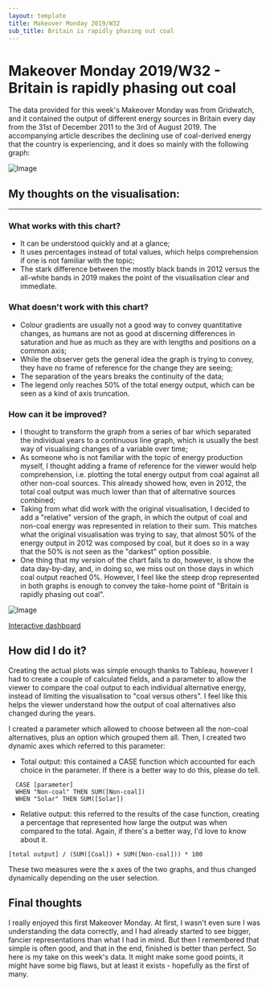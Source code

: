 ```yaml
---
layout: template
title: Makeover Monday 2019/W32
sub_title: Britain is rapidly phasing out coal
---
```


# Makeover Monday 2019/W32 - Britain is rapidly phasing out coal

The data provided for this week's Makeover Monday was from Gridwatch, and it contained the output of different energy sources in Britain every day from the 31st of December 2011 to the 3rd of August 2019. The accompanying article describes the declining use of coal-derived energy that the country is experiencing, and it does so mainly with the following graph:

![Image](https://media.data.world/MZv1UvTuRf2sakpA9jJM_Screenshot%202019-08-03%20at%207.53.06%20am.png)

## My thoughts on the visualisation:
---

### What works with this chart?

- It can be understood quickly and at a glance;
- It uses percentages instead of total values, which helps comprehension if one is not familiar with the topic;
- The stark difference between the mostly black bands in 2012 versus the all-white bands in 2019 makes the point of the visualisation clear and immediate.

### What doesn't work with this chart?

- Colour gradients are usually not a good way to convey quantitative changes, as humans are not as good at discerning differences in saturation and hue as much as they are with lengths and positions on a common axis;
- While the observer gets the general idea the graph is trying to convey, they have no frame of reference for the change they are seeing;
- The separation of the years breaks the continuity of the data;
- The legend only reaches 50% of the total energy output, which can be seen as a kind of axis truncation.

### How can it be improved?

- I thought to transform the graph from a series of bar which separated the individual years to a continuous line graph, which is usually the best way of visualising changes of a variable over time;
- As someone who is not familiar with the topic of energy production myself, I thought adding a frame of reference for the viewer would help comprehension, i.e. plotting the total energy output from coal against all other non-coal sources. This already showed how, even in 2012, the total coal output was much lower than that of alternative sources combined;
- Taking from what did work with the original visualisation, I decided to add a "relative" version of the graph, in which the output of coal and non-coal energy was represented in relation to their sum. This matches what the original visualisation was trying to say, that almost 50% of the energy output in 2012 was composed by coal, but it does so in a way that the 50% is not seen as the "darkest" option possible.
- One thing that my version of the chart fails to do, however, is show the data day-by-day, and, in doing so, we miss out on those days in which coal output reached 0%. However, I feel like the steep drop represented in both graphs is enough to convey the take-home point of "Britain is rapidly phasing out coal".

![Image](https://i.imgur.com/jYnVxUK.png)

[Interactive dashboard](https://public.tableau.com/profile/alepoptosis#!/vizhome/Britainisrapidlyphasingoutcoal-MakeoverMonday/Britainisrapidlyphasingoutcoal)

## How did I do it?
Creating the actual plots was simple enough thanks to Tableau, however I had to create a couple of calculated fields, and a parameter to allow the viewer to compare the coal output to each individual alternative energy, instead of limiting the visualisation to "coal versus others". I feel like this helps the viewer understand how the output of coal alternatives also changed during the years.

I created a parameter which allowed to choose between all the non-coal alternatives, plus an option which grouped them all. Then, I created two dynamic axes which referred to this parameter: 

- Total output: this contained a CASE function which accounted for each choice in the parameter. If there is a better way to do this, please do tell.

```
  CASE [parameter]
  WHEN "Non-coal" THEN SUM([Non-coal])
  WHEN "Solar" THEN SUM([Solar])
```

- Relative output: this referred to the results of the case function, creating a percentage that represented how large the output was when compared to the total. Again, if there's a better way, I'd love to know about it.

```
[total output] / (SUM([Coal]) + SUM([Non-coal])) * 100
```

These two measures were the x axes of the two graphs, and thus changed dynamically depending on the user selection.

## Final thoughts

I really enjoyed this first Makeover Monday. At first, I wasn't even sure I was understanding the data correctly, and I had already started to see bigger, fancier representations than what I had in mind. But then I remembered that simple is often good, and that in the end, finished is better than perfect. So here is my take on this week's data. It might make some good points, it might have some big flaws, but at least it exists - hopefully as the first of many.